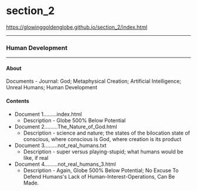 # section_2
https://glowinggoldenglobe.github.io/section_2/index.html 
<hr>
<h3>Human Development</h3>
<hr>
<h4>About</h4>
Documents - Journal:  God;  Metaphysical Creation;  Artificial Intelligence;  Unreal Humans;  Human Development
<br>
<h4>Contents</h4>
<ul>
          <li>Document 1.........index.html<ul>
                    <li>Description - Globe 500% Below Potential</li></ul></li>
          <li>Document 2.........The_Nature_of_God.html<ul>
                <li>Description - science and nature;  the states of the bilocation state of conscious, where conscious is God, where creation is its product</li></ul></li>
          <li>Document 3.........not_real_humans.txt<ul>
                <li>Description - super versus playing-stupid; what humans would be like, if real</li></ul></li>
          <li>Document 4.........not_real_humans_3.html<ul>
                <li>Description - Again, Globe 500% Below Potential; No Excuse To Defend Humans's Lack of Human-Interest-Operations, Can Be Made.</li></ul></li>
</ul>
